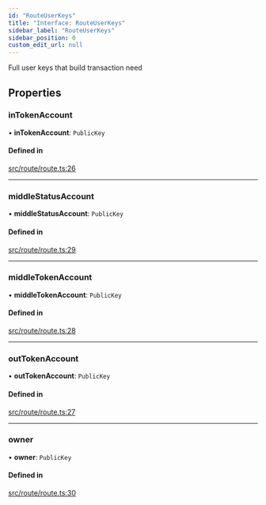 ```yaml
---
id: "RouteUserKeys"
title: "Interface: RouteUserKeys"
sidebar_label: "RouteUserKeys"
sidebar_position: 0
custom_edit_url: null
---
```


Full user keys that build transaction need

## Properties

### inTokenAccount

• **inTokenAccount**: `PublicKey`

#### Defined in

[src/route/route.ts:26](https://github.com/raydium-io/raydium-sdk/blob/3d95730/src/route/route.ts#L26)

___

### middleStatusAccount

• **middleStatusAccount**: `PublicKey`

#### Defined in

[src/route/route.ts:29](https://github.com/raydium-io/raydium-sdk/blob/3d95730/src/route/route.ts#L29)

___

### middleTokenAccount

• **middleTokenAccount**: `PublicKey`

#### Defined in

[src/route/route.ts:28](https://github.com/raydium-io/raydium-sdk/blob/3d95730/src/route/route.ts#L28)

___

### outTokenAccount

• **outTokenAccount**: `PublicKey`

#### Defined in

[src/route/route.ts:27](https://github.com/raydium-io/raydium-sdk/blob/3d95730/src/route/route.ts#L27)

___

### owner

• **owner**: `PublicKey`

#### Defined in

[src/route/route.ts:30](https://github.com/raydium-io/raydium-sdk/blob/3d95730/src/route/route.ts#L30)
